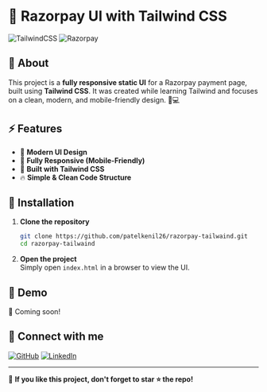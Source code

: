 # 🚀 Razorpay UI with Tailwind CSS

![TailwindCSS](https://img.shields.io/badge/TailwindCSS-38B2AC?style=for-the-badge&logo=tailwind-css&logoColor=white)
![Razorpay](https://img.shields.io/badge/Razorpay-075FE4?style=for-the-badge&logo=razorpay&logoColor=white)

## 📌 About
This project is a **fully responsive static UI** for a Razorpay payment page, built using **Tailwind CSS**. It was created while learning Tailwind and focuses on a clean, modern, and mobile-friendly design. 📱💻

## ⚡ Features
- 🎨 **Modern UI Design**
- 📱 **Fully Responsive (Mobile-Friendly)**
- 🚀 **Built with Tailwind CSS**
- 🔥 **Simple & Clean Code Structure**

## 📂 Installation
1. **Clone the repository**  
   ```bash
   git clone https://github.com/patelkenil26/razorpay-tailwaind.git
   cd razorpay-tailwaind
   ```

2. **Open the project**  
   Simply open `index.html` in a browser to view the UI.

## 🎥 Demo
🚀 Coming soon!

## 🔗 Connect with me
[![GitHub](https://img.shields.io/badge/GitHub-000?style=for-the-badge&logo=github)](https://github.com/patelkenil26)  [![LinkedIn](https://img.shields.io/badge/LinkedIn-0077B5?style=for-the-badge&logo=linkedin&logoColor=white)](https://www.linkedin.com/in/kenilpatel26)

---
💙 **If you like this project, don't forget to star ⭐ the repo!**
